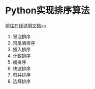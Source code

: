 Python实现排序算法
================

[前往在线说明文档>>](https://funsoul.gitbook.io/notebook/shu-ju-jie-gou-he-suan-fa/pai-xu)

1. 冒泡排序
2. 鸡尾酒排序
3. 插入排序
4. 计数排序
5. 桶排序
6. 快速排序
7. 归并排序
8. 选择排序